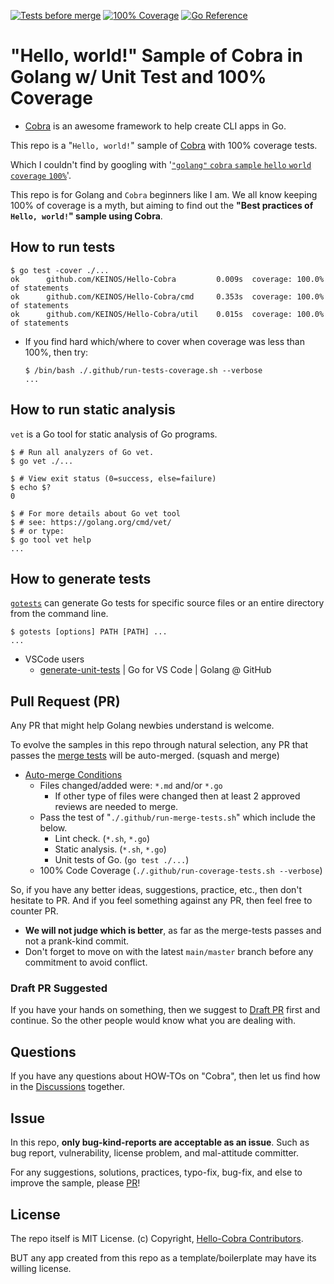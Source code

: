 <!-- markdownlint-disable MD001 MD041 -->
[![Tests before merge](https://github.com/KEINOS/Hello-Cobra/workflows/Tests%20before%20merge/badge.svg)](https://github.com/KEINOS/Hello-Cobra/actions?query=workflow%3A%22Tests+before+merge%22 "View status on GitHub")
[![100% Coverage](https://github.com/KEINOS/Hello-Cobra/workflows/100%25%20Coverage/badge.svg)](https://github.com/KEINOS/Hello-Cobra/actions?query=workflow%3A%22100%25+Coverage%22 "View status on GitHub")
[![Go Reference](https://pkg.go.dev/badge/github.com/KEINOS/Hello-Cobra.svg)](https://pkg.go.dev/github.com/KEINOS/Hello-Cobra#section-documentation "Read generated documentation of the app")

# "Hello, world!" Sample of Cobra in Golang w/ Unit Test and 100% Coverage

- [Cobra](https://cobra.dev/) is an awesome framework to help create CLI apps in Go.

This repo is a "`Hello, world!`" sample of [Cobra](https://cobra.dev/) with 100% coverage tests.

Which I couldn't find by googling with '[`"golang"` `cobra` `sample` `hello` `world` `coverage` `100%`](https://www.google.com/search?q=%22golang%22+cobra+sample+hello+world+coverage+100%)'.

This repo is for Golang and `Cobra` beginners like I am. We all know keeping 100% of coverage is a myth, but aiming to find out the **"Best practices of `Hello, world!`" sample using Cobra**.

## How to run tests

```shellsession
$ go test -cover ./...
ok      github.com/KEINOS/Hello-Cobra         0.009s  coverage: 100.0% of statements
ok      github.com/KEINOS/Hello-Cobra/cmd     0.353s  coverage: 100.0% of statements
ok      github.com/KEINOS/Hello-Cobra/util    0.015s  coverage: 100.0% of statements
```

- If you find hard which/where to cover when coverage was less than 100%, then try:

  ```shellsession
  $ /bin/bash ./.github/run-tests-coverage.sh --verbose
  ...
  ```

## How to run static analysis

`vet` is a Go tool for static analysis of Go programs.

```shellsession
$ # Run all analyzers of Go vet.
$ go vet ./...

$ # View exit status (0=success, else=failure)
$ echo $?
0

$ # For more details about Go vet tool
$ # see: https://golang.org/cmd/vet/
$ # or type:
$ go tool vet help
...
```

## How to generate tests

[`gotests`](https://github.com/cweill/gotests) can generate Go tests for specific source files or an entire directory from the command line.

```shellsession
$ gotests [options] PATH [PATH] ...
...
```

- VSCode users
  - [generate-unit-tests](https://github.com/golang/vscode-go/blob/master/docs/features.md#generate-unit-tests) | Go for VS Code | Golang @ GitHub

## Pull Request (PR)

Any PR that might help Golang newbies understand is welcome.

To evolve the samples in this repo through natural selection, any PR that passes the [merge tests](https://github.com/KEINOS/Hello-Cobra/blob/main/.github/run-merge-tests.sh) will be auto-merged. (squash and merge)

- [Auto-merge Conditions](https://github.com/KEINOS/Hello-Cobra/blob/main/.github/mergify.yml)
  - Files changed/added were: `*.md` and/or `*.go`
    - If other type of files were changed then at least 2 approved reviews are needed to merge.
  - Pass the test of "`./.github/run-merge-tests.sh`" which include the below.
    - Lint check. (`*.sh`, `*.go`)
    - Static analysis. (`*.sh`, `*.go`)
    - Unit tests of Go. (`go test ./...`)
  - 100% Code Coverage (`./.github/run-coverage-tests.sh --verbose`)

So, if you have any better ideas, suggestions, practice, etc., then don't hesitate to PR. And if you feel something against any PR, then feel free to counter PR.

- **We will not judge which is better**, as far as the merge-tests passes and not a prank-kind commit.
- Don't forget to move on with the latest `main/master` branch before any commitment to avoid conflict.

### Draft PR Suggested

If you have your hands on something, then we suggest to [Draft PR](https://github.blog/2019-02-14-introducing-draft-pull-requests/) first and continue. So the other people would know what you are dealing with.

## Questions

If you have any questions about HOW-TOs on "Cobra", then let us find how in the [Discussions](https://github.com/KEINOS/Hello-Cobra/discussions) together.

## Issue

In this repo, **only bug-kind-reports are acceptable as an issue**. Such as bug report, vulnerability, license problem, and mal-attitude committer.

For any suggestions, solutions, practices, typo-fix, bug-fix, and else to improve the sample, please [PR](https://github.com/KEINOS/Hello-Cobra/pulls)!

## License

The repo itself is MIT License. (c) Copyright, [Hello-Cobra Contributors](https://github.com/KEINOS/Hello-Cobra/graphs/contributors).

BUT any app created from this repo as a template/boilerplate may have its willing license.

<!-- WIP
## Codespaces and VSCode Friendly

This repo works on [GitHub Codespaces](https://github.com/features/codespaces) which lets you edit/code online.

1. [Request early access](https://github.com/features/codespaces/signup) and wait to be accepted.
2. [Fork](https://docs.github.com/en/free-pro-team@latest/github/getting-started-with-github/fork-a-repo) this repo to your GitHub account.
3. Open the forked repo in GitHub and select the ”`Open with Codespaces`" dropdown menu in the upper right "`↓ Code`" button.
4. Create/add a "`New codespace`" and wait until the Docker image gets built.
-->
